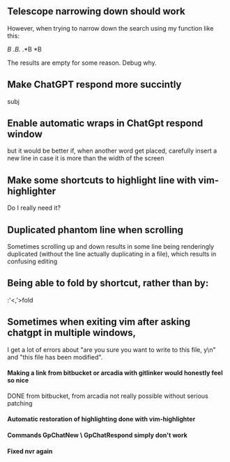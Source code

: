 ## Telescope narrowing down should work

However, when trying to narrow down the search using my function like this:

*B*
.*B.*
.*B
*B

The results are empty for some reason. Debug why.

## Make ChatGPT respond more succintly

subj

## Enable automatic wraps in ChatGpt respond window

but it would be better if, when another word get placed, carefully
insert a new line in case it is more than the width of the screen

## Make some shortcuts to highlight line with vim-highlighter

Do I really need it?

## Duplicated phantom line when scrolling

Sometimes scrolling up and down results in some line being renderingly duplicated (without the line
actually duplicating in a file), which results in confusing editing

## Being able to fold by shortcut, rather than by:
:'<,'>fold<enter>

## Sometimes when exiting vim after asking chatgpt in multiple windows,
I get a lot of errors about "are you sure you want to write to this file, y\n" and
"this file has been modified".

####  Making a link from bitbucket or arcadia with gitlinker would honestly feel so nice
DONE from bitbucket, from arcadia not really possible without serious patching

#### Automatic restoration of highlighting done with vim-highlighter

#### Commands GpChatNew \ GpChatRespond simply don't work

#### Fixed nvr again
